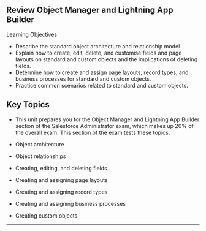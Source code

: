 ## Review Object Manager and Lightning App Builder
Learning Objectives
- Describe the standard object architecture and relationship model
- Explain how to create, edit, delete, and customise fields and page layouts on standard and custom objects and the implications of deleting fields.
- Determine how to create and assign page layouts, record types, and business processes for standard and custom objects.
- Practice common scenarios related to standard and custom objects.



## Key Topics
- This unit prepares you for the Object Manager and Lightning App Builder section of the Salesforce Administrator exam, which makes up 20% of the overall exam. This section of the exam tests these topics.

- Object architecture
- Object relationships
- Creating, editing, and deleting fields
- Creating and assigning page layouts
- Creating and assigning record types
- Creating and assigning business processes
- Creating custom objects

---

